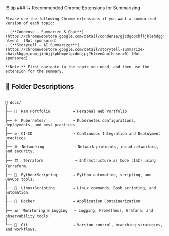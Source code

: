 !!! tip
    ### 🔍 Recommended Chrome Extensions for Summarizing

    Please use the following Chrome extensions if you want a summarized version of each topic:

    - [**Condense – Summarize & Chat**](https://chromewebstore.google.com/detail/condense/gjcdgopchfljklehdggfpmkfbnhmmink?hl=en)  (Not sponsored)
    - [**Storytell – AI Summarizer**](https://chromewebstore.google.com/detail/storytell-summarize-chat/khggnjoomjjihbjjkpbhmpelgcdodjpj?hl=en&authuser=0) (Not sponsored)

    **Note:** First navigate to the topic you need, and then use the extension for the summary.




## 📌 Folder Descriptions
```shell

📂 docs/
│  
├── 🚀  Ram Portfolio          → Personal Web Portfolio
│  
├── ☸️  Kubernetes/            → Kubernetes configurations, deployments, and best practices.
│  
├── ⚙️  CI-CD                  → Continuous Integration and Deployment practices.
│  
├── 🌐  Networking             → Network protocols, cloud networking, and security.
│  
├── 🏗️  Terraform              → Infrastructure as Code (IaC) using Terraform.
│  
├── 🐍  Python+Scripting       → Python automation, scripting, and DevOps tools.
│  
├── 🐧  Linux+Scripting        → Linux commands, Bash scripting, and automation.
│  
├── 🐳  Docker                 → Application Containerization
│
├── 📊  Monitoring & Logging   → Logging, Prometheus, Grafana, and observability tools.
│  
└── 🔀  Git                    → Version control, branching strategies, and workflows.


```



